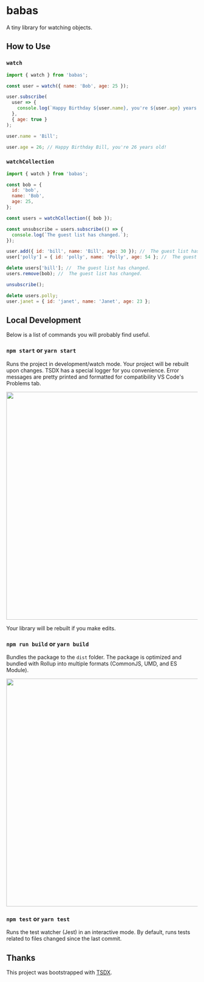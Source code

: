 # babas

A tiny library for watching objects.

## How to Use

### `watch`

```js
import { watch } from 'babas';

const user = watch({ name: 'Bob', age: 25 });

user.subscribe(
  user => {
    console.log(`Happy Birthday ${user.name}, you're ${user.age} years old!`);
  },
  { age: true }
);

user.name = 'Bill';

user.age = 26; // Happy Birthday Bill, you're 26 years old!
```

### `watchCollection`

```js
import { watch } from 'babas';

const bob = {
  id: 'bob',
  name: 'Bob',
  age: 25,
};

const users = watchCollection({ bob });

const unsubscribe = users.subscribe(() => {
  console.log(`The guest list has changed.`);
});

user.add({ id: 'bill', name: 'Bill', age: 30 }); //  The guest list has changed.
user['polly'] = { id: 'polly', name: 'Polly', age: 54 }; //  The guest list has changed.

delete users['bill']; //  The guest list has changed.
users.remove(bob); //  The guest list has changed.

unsubscribe();

delete users.polly;
user.janet = { id: 'janet', name: 'Janet', age: 23 };
```

## Local Development

Below is a list of commands you will probably find useful.

### `npm start` or `yarn start`

Runs the project in development/watch mode. Your project will be rebuilt upon changes. TSDX has a special logger for you convenience. Error messages are pretty printed and formatted for compatibility VS Code's Problems tab.

<img src="https://user-images.githubusercontent.com/4060187/52168303-574d3a00-26f6-11e9-9f3b-71dbec9ebfcb.gif" width="600" />

Your library will be rebuilt if you make edits.

### `npm run build` or `yarn build`

Bundles the package to the `dist` folder.
The package is optimized and bundled with Rollup into multiple formats (CommonJS, UMD, and ES Module).

<img src="https://user-images.githubusercontent.com/4060187/52168322-a98e5b00-26f6-11e9-8cf6-222d716b75ef.gif" width="600" />

### `npm test` or `yarn test`

Runs the test watcher (Jest) in an interactive mode.
By default, runs tests related to files changed since the last commit.

## Thanks

This project was bootstrapped with [TSDX](https://github.com/jaredpalmer/tsdx).
